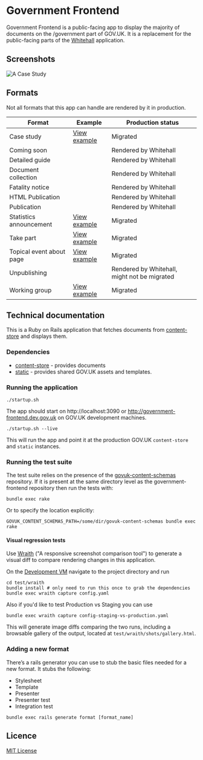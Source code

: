 # Government Frontend

Government Frontend is a public-facing app to display the majority of documents
on the /government part of GOV.UK. It is a replacement for the public-facing
parts of the [Whitehall](https://github.com/alphagov/whitehall) application.

## Screenshots

![A  Case Study](https://raw.githubusercontent.com/alphagov/government-frontend/master/docs/assets/case-study-screenshot.png)

## Formats

Not all formats that this app can handle are rendered by it in production.

| Format | Example | Production status |
|---|---|---|
| Case study | [View example](https://www.gov.uk/government/case-studies/2013-elections-in-swaziland) | Migrated |
| Coming soon | | Rendered by Whitehall |
| Detailed guide | | Rendered by Whitehall |
| Document collection | | Rendered by Whitehall |
| Fatality notice | | Rendered by Whitehall |
| HTML Publication | | Rendered by Whitehall |
| Publication | | Rendered by Whitehall |
| Statistics announcement | [View example](https://www.gov.uk/government/statistics/announcements/diagnostic-imaging-dataset-for-september-2015) | Migrated |
| Take part | [View example](https://www.gov.uk/government/get-involved/take-part/become-a-councillor) | Migrated |
| Topical event about page | [View example](https://www.gov.uk/government/topical-events/2014-overseas-territories-joint-ministerial-council/about) | Migrated |
| Unpublishing | | Rendered by Whitehall, might not be migrated |
| Working group | [View example](https://www.gov.uk/government/groups/2gether-nhs-foundation-trust) | Migrated |

## Technical documentation

This is a Ruby on Rails application that fetches documents from
[content-store](https://github.com/alphagov/content-store) and displays them.

### Dependencies

- [content-store](https://github.com/alphagov/content-store) - provides documents
- [static](https://github.com/alphagov/static) - provides shared GOV.UK assets and templates.

### Running the application

```
./startup.sh
```

The app should start on http://localhost:3090 or
http://government-frontend.dev.gov.uk on GOV.UK development machines.

```
./startup.sh --live
```

This will run the app and point it at the production GOV.UK `content-store` and `static` instances.

### Running the test suite

The test suite relies on the presence of the
[govuk-content-schemas](http://github.com/alphagov/govuk-content-schemas)
repository. If it is present at the same directory level as
the government-frontend repository then run the tests with:

`bundle exec rake`

Or to specify the location explicitly:

`GOVUK_CONTENT_SCHEMAS_PATH=/some/dir/govuk-content-schemas bundle exec rake`

#### Visual regression tests

Use [Wraith](http://bbc-news.github.io/wraith/) ("A responsive screenshot
comparison tool") to generate a visual diff to compare rendering changes in this
application.

On the [Development VM](https://github.gds/gds/development) navigate to
the project directory and run
```
cd test/wraith
bundle install # only need to run this once to grab the dependencies
bundle exec wraith capture config.yaml
```

Also if you'd like to test Production vs Staging you can use
```
bundle exec wraith capture config-staging-vs-production.yaml
```

This will generate image diffs comparing the two runs, including a browsable
gallery of the output, located at `test/wraith/shots/gallery.html`.

### Adding a new format

There’s a rails generator you can use to stub the basic files needed for a new format. It stubs the following:
* Stylesheet
* Template
* Presenter
* Presenter test
* Integration test

```
bundle exec rails generate format [format_name]
```

## Licence

[MIT License](LICENCE)
